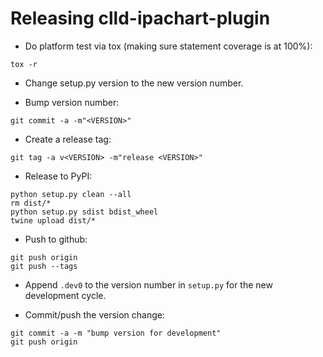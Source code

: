 Releasing clld-ipachart-plugin
==============================

- Do platform test via tox (making sure statement coverage is at 100%):
```
tox -r
```

- Change setup.py version to the new version number.

- Bump version number:
```
git commit -a -m"<VERSION>"
```

- Create a release tag:
```
git tag -a v<VERSION> -m"release <VERSION>"
```

- Release to PyPI:
```
python setup.py clean --all
rm dist/*
python setup.py sdist bdist_wheel
twine upload dist/*
```

- Push to github:
```
git push origin
git push --tags
```

- Append `.dev0` to the version number in `setup.py` for the new development cycle.

- Commit/push the version change:
```shell
git commit -a -m "bump version for development"
git push origin
```
